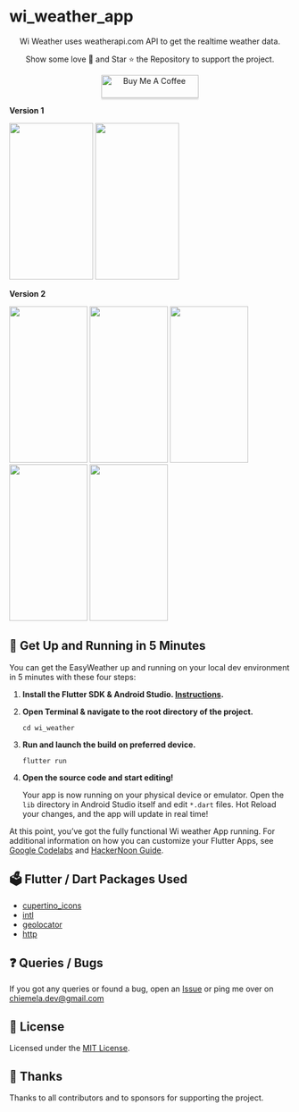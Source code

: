 # wi_weather_app

<p align="center">
  Wi Weather uses weatherapi.com API to get the realtime weather data.
</p>
<p align="center">
Show some love 💜 and Star ⭐️ the Repository to support the project.
</p>

<p align = "center">
  <a href="https://www.buymeacoffee.com/gbraad" target="_blank"><img src="https://www.buymeacoffee.com/assets/img/custom_images/orange_img.png" alt="Buy Me A Coffee" style="height: 41px !important;width: 174px !important;box-shadow: 0px 3px 2px 0px rgba(190, 190, 190, 0.5) !important;-webkit-box-shadow: 0px 3px 2px 0px rgba(190, 190, 190, 0.5) !important;" ></a>
</p>

**Version 1**

<img src="https://user-images.githubusercontent.com/37216036/209427768-9fa2d02e-54bc-4530-a65a-88b4cb9d66a7.png" width="150" height="280"> <img src="https://user-images.githubusercontent.com/37216036/209428138-44d561e2-8073-4062-95aa-898dd70cac98.png" width="150" height="280"> 

**Version 2**

<img src="https://github.com/user-attachments/assets/a569ac54-17fb-4a51-b4db-aaaa8967067a" width="140" height="280"> <img src="https://github.com/user-attachments/assets/55509724-e6f4-4e93-8f2b-e4f9ad4b4fbc" width="140" height="280"> <img src="https://github.com/user-attachments/assets/eff43dc6-6843-4127-8e23-ad220b972de3" width="140" height="280"> <img src="https://github.com/user-attachments/assets/8dd8944b-a813-40c7-a746-1776dda54953" width="140" height="280"> <img src="https://github.com/user-attachments/assets/f0b9eb42-494d-4136-b9be-ba927847cb24" width="140" height="280"> 




## :rocket: Get Up and Running in 5 Minutes

You can get the EasyWeather up and running on your local dev environment in 5 minutes with these four steps:

1. **Install the Flutter SDK & Android Studio. [Instructions](https://blog.goyalshivam.com/install-flutter-on-windows-and-mac).**

2. **Open Terminal & navigate to the root directory of the project.**

    ```shell
    cd wi_weather
    ```

3. **Run and launch the build on preferred device.**

   ```shell
   flutter run
   ```

4. **Open the source code and start editing!**

   Your app is now running on your physical device or emulator. Open the `lib` directory in Android Studio itself and edit `*.dart` files. Hot Reload your changes, and the app will update in real time!

At this point, you’ve got the fully functional Wi weather App running. For additional information on how you can customize your Flutter Apps, see [Google Codelabs](https://codelabs.developers.google.com/codelabs/flutter/) and [HackerNoon Guide](https://hackernoon.com/making-the-most-of-flutter-from-basics-to-customization-433171581d01).

## :ballot_box: Flutter / Dart Packages Used

- [cupertino_icons](https://pub.dev/packages/cupertino_icons)
- [intl](https://pub.dev/packages/intl)
- [geolocator](https://pub.dev/packages/geolocator)
- [http](https://pub.dev/packages/http)



## :question: Queries / Bugs
If you got any queries or found a bug, open an [Issue](https://github.com/Codesait/wi_weather/issues/new) or ping me over on [chiemela.dev@gmail.com](mailto:chiemela.dev@gmail.com)

## :memo: License
Licensed under the [MIT License](./LICENSE).

## :purple_heart: Thanks
Thanks to all contributors and to sponsors for supporting the project.
